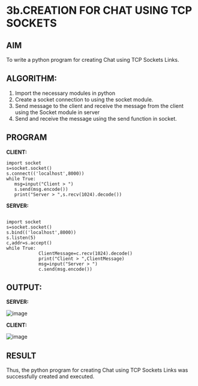 # 3b.CREATION FOR CHAT USING TCP SOCKETS
## AIM
To write a python program for creating Chat using TCP Sockets Links.
## ALGORITHM:
1. Import the necessary modules in python
2. Create a socket connection to using the socket module.
3. Send message to the client and receive the message from the client using the Socket module in
 server
4. Send and receive the message using the send function in socket.
## PROGRAM
**CLIENT:**
 ```
import socket 
s=socket.socket() 
s.connect(('localhost',8000)) 
while True: 
    msg=input("Client > ") 
    s.send(msg.encode()) 
    print("Server > ",s.recv(1024).decode())
```

**SERVER:**
```
 
import socket 
s=socket.socket() 
s.bind(('localhost',8000)) 
s.listen(5) 
c,addr=s.accept() 
while True: 
            ClientMessage=c.recv(1024).decode() 
            print("Client > ",ClientMessage) 
            msg=input("Server > ") 
            c.send(msg.encode())

```

## OUTPUT:

**SERVER:**

![image](https://github.com/tarunikadamodaran/3b_CHAT_USING_TCP_SOCKETS/assets/145633268/be68ce18-3ebc-4ed8-9512-e44012ed1ab3)



**CLIENT:**


![image](https://github.com/tarunikadamodaran/3b_CHAT_USING_TCP_SOCKETS/assets/145633268/abb7b812-d5a4-4696-b6de-e5616711d62d)




## RESULT
Thus, the python program for creating Chat using TCP Sockets Links was successfully 
created and executed.

